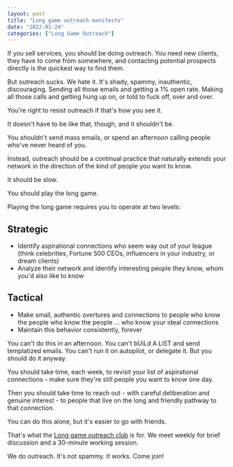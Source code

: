 ```yaml
---
layout: post
title: "Long game outreach manifesto"
date: "2022-01-24"
categories: ["Long Game Outreach"]
---
```


If you sell services, you should be doing outreach. You need new clients, they have to come from somewhere, and contacting potential prospects directly is the quickest way to find them.

But outreach sucks. We hate it. It's shady, spammy, inauthentic, discouraging. Sending all those emails and getting a 1% open rate. Making all those calls and getting hung up on, or told to fuck off, over and over.

You're right to resist outreach if that's how you see it.

It doesn't have to be like that, though, and it shouldn't be.

You shouldn't send mass emails, or spend an afternoon calling people who've never heard of you.

Instead, outreach should be a continual practice that naturally extends your network in the direction of the kind of people you want to know.

It should be slow.

You should play the long game.

Playing the long game requires you to operate at two levels:

## Strategic

- Identify aspirational connections who seem way out of your league (think celebrities, Fortune 500 CEOs, influencers in your industry, or dream clients)
- Analyze their network and identify interesting people they know, whom you'd also like to know

## Tactical

- Make small, authentic overtures and connections to people who know the people who know the people ... who know your ideal connections
- Maintain this behavior consistently, forever

You can't do this in an afternoon. You can't bUiLd A LiST and send templatized emails. You can't run it on autopilot, or delegate it. But you should do it anyway.

You should take time, each week, to revisit your list of aspirational connections - make sure they're still people you want to know one day. 

Then you should take time to reach out - with careful deliberation and genuine interest - to people that live on the long and friendly pathway to that connection.

You can do this alone, but it's easier to go with friends.

That's what the [Long game outreach club](https://lu.ma/long-game) is for. We meet weekly for brief discussion and a 30-minute working session. 

We do outreach. It's not spammy. It works. Come join!
